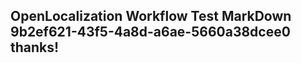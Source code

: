 <properties
ms.topic="hero-topic"
ms.test1="hero-topic"
ms.test2="test"/>

## OpenLocalization Workflow Test MarkDown 9b2ef621-43f5-4a8d-a6ae-5660a38dcee0 thanks!
